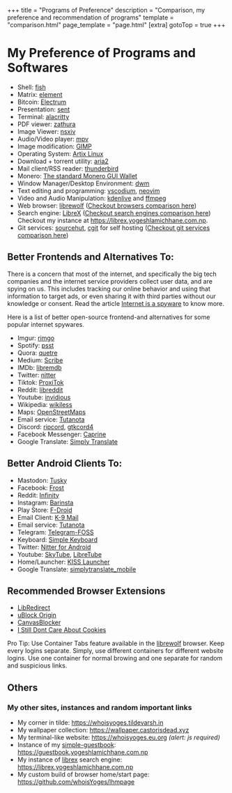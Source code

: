 +++
title = "Programs of Preference"
description = "Comparison, my preference and recommendation of programs"
template = "comparison.html"
page_template = "page.html"
[extra]
gotoTop = true
+++

# My Preference of Programs and Softwares

- Shell: [fish](https://github.com/fish-shell/fish-shell)
- Matrix: [element](https://element.io)
- Bitcoin: [Electrum](https://electrum.org)
- Presentation: [sent](https://tools.suckless.org/sent)
- Terminal: [alacritty](https://github.com/alacritty/alacritty)
- PDF viewer: [zathura](https://pwmt.org/projects/zathura)
- Image Viewer: [nsxiv](https://github.com/nsxiv/nsxiv)
- Audio/Video player: [mpv](https://mpv.io)
- Image modification: [GIMP](https://www.gimp.org)
- Operating System: [Artix Linux](https://artixlinux.org)
- Download + torrent utility: [aria2](https://aria2.github.io)
- Mail client/RSS reader: [thunderbird](https://www.thunderbird.net)
- Monero: [The standard Monero GUI Wallet](https://www.getmonero.org)
- Window Manager/Desktop Environment: [dwm](https://dwm.suckless.org)
- Text editing and programming: [vscodium](https://vscodium.com), [neovim](https://neovim.io)
- Video and Audio Manipulation: [kdenlive](https://kdenlive.org/en) and [ffmpeg](https://ffmpeg.org)
- Web browser: [librewolf](https://librewolf.net) ([Checkout browsers comparison here](/programs/browsers))
- Search engine: [LibreX](https://github.com/hnhx/librex) ([Checkout search engines comparison here](/programs/search-engines "Search Engines Comparison."))  
Checkout my instance at <https://librex.yogeshlamichhane.com.np>.
- Git services: [sourcehut](https://sr.ht), [cgit](https://git.zx2c4.com/cgit) for self hosting ([Checkout git services comparison here](/programs/git-services "Git Services Comparison"))

## Better Frontends and Alternatives To:
There is a concern that most of the internet, and specifically the big tech companies and the internet service providers collect user data, and are spying on us. This includes tracking our online behavior and using that information to target ads, or even sharing it with third parties without our knowledge or consent. Read the article [Internet is a spyware](/blog/internet-is-a-spyware) to know more.

Here is a list of better open-source frontend-and alternatives for some popular internet spywares.

- Imgur: [rimgo](https://codeberg.org/video-prize-ranch/rimgo#instances)
- Spotify: [psst](https://github.com/jpochyla/psst)
- Quora: [quetre](https://github.com/zyachel/quetre)
- Medium: [Scribe](https://sr.ht/~edwardloveall/Scribe)
- IMDb: [libremdb](https://github.com/zyachel/libremdb)
- Twitter: [nitter](https://github.com/zedeus/nitter/wiki/Instances)
- Tiktok: [ProxiTok](https://github.com/pablouser1/ProxiTok/wiki/Public-instances)
- Reddit: [libreddit](https://github.com/libreddit/libreddit-instances/blob/master/instances.md)
- Youtube: [invidious](https://docs.invidious.io/instances)
- Wikipedia: [wikiless](https://wikiless.org)
- Maps: [OpenStreetMaps](https://www.openstreetmap.org)
- Email service: [Tutanota](https://github.com/tutao/tutanota)
- Discord: [ripcord](https://cancel.fm/ripcord), [gtkcord4](https://github.com/diamondburned/gtkcord4)
- Facebook Messenger: [Caprine](https://github.com/sindresorhus/caprine)
- Google Translate: [Simply Translate](https://simplytranslate.org)

## Better Android Clients To:

- Mastodon: [Tusky](https://github.com/tuskyapp/Tusky)
- Facebook: [Frost](https://github.com/AllanWang/Frost-for-Facebook)
- Reddit: [Infinity](https://github.com/Docile-Alligator/Infinity-For-Reddit)
- Instagram: [Barinsta](https://f-droid.org/en/packages/me.austinhuang.instagrabber)
- Play Store: [F-Droid](https://f-droid.org/en/packages/org.fdroid.fdroid)
- Email Client: [K-9 Mail](https://github.com/thundernest/k-9)
- Email service: [Tutanota](https://github.com/tutao/tutanota)
- Telegram: [Telegram-FOSS](https://github.com/Telegram-FOSS-Team/Telegram-FOSS)
- Keyboard: [Simple Keyboard](https://github.com/rkkr/simple-keyboard)
- Twitter: [Nitter for Android](https://gitlab.com/Plexer0/Nitter-Android)
- Youtube: [SkyTube](https://github.com/SkyTubeTeam/SkyTube), [LibreTube](https://github.com/libre-tube/LibreTube)
- Home/Launcher: [KISS Launcher](https://github.com/Neamar/KISS)
- Google Translate: [simplytranslate_mobile](https://github.com/ManeraKai/simplytranslate_mobile)

## Recommended Browser Extensions

- [LibRedirect](https://codeberg.org/LibRedirect/libredirect)
- [uBlock Origin](https://github.com/gorhill/uBlock)
- [CanvasBlocker](https://github.com/kkapsner/CanvasBlocker)
- [I Still Dont Care About Cookies](https://github.com/OhMyGuus/I-Still-Dont-Care-About-Cookies)

Pro Tip: Use Container Tabs feature available in the [librewolf](https://librewolf.net) browser. Keep every logins separate. Simply, use different containers for different website logins. Use one container for normal browing and one separate for random and suspicious links.

## Others

### My other sites, instances and random important links

- My corner in tilde: <https://whoisyoges.tildevarsh.in>
- My wallpaper collection: <https://wallpaper.castorisdead.xyz>
- My terminal-like website: <https://whoisyoges.eu.org> *(alert: js required)*
- Instance of my [simple-guestbook](https://github.com/whoisyoges/simple-guestbook): <https://guestbook.yogeshlamichhane.com.np>
- My instance of [librex](https://github.com/hnhx/librex) search engine: <https://librex.yogeshlamichhane.com.np>
- My custom build of browser home/start page: <https://github.com/whoisYoges/lhmpage>
